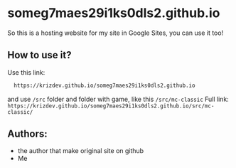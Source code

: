 # someg7maes29i1ks0dls2.github.io 

So this is a hosting website for my site in Google Sites, you can use it too!

## How to use it?
Use this link:
```bash
  https://krizdev.github.io/someg7maes29i1ks0dls2.github.io
```
and use ```/src``` folder and folder with game, like this ```/src/mc-classic```  Full link: ```https://krizdev.github.io/someg7maes29i1ks0dls2.github.io/src/mc-classic/```
## Authors:

- the author that make original site on github
- Me

